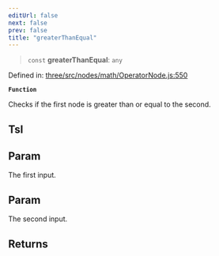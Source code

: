 ```yaml
---
editUrl: false
next: false
prev: false
title: "greaterThanEqual"
---
```


> `const` **greaterThanEqual**: `any`

Defined in: [three/src/nodes/math/OperatorNode.js:550](https://github.com/DefinitelyMaybe/three-i18n/blob/fa57b79433d1c349ffb23a78727299c8d4190136/three/src/nodes/math/OperatorNode.js#L550)

**`Function`**

Checks if the first node is greater than or equal to the second.

## Tsl

## Param

The first input.

## Param

The second input.

## Returns
